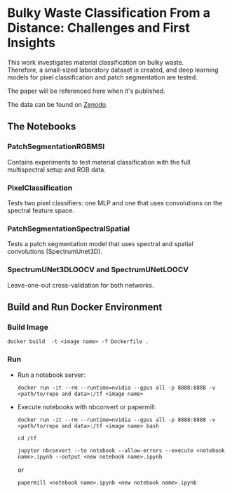 # Bulky Waste Classification From a Distance: Challenges and First Insights

This work investigates material classification on bulky waste.  
Therefore, a small-sized laboratory dataset is created, and deep learning models for pixel classification and patch segmentation are tested.

The paper will be referenced here when it's published.  

The data can be found on [Zenodo](https://zenodo.org/records/14616139).

## The Notebooks

### PatchSegmentationRGBMSI
Contains experiments to test material classification with the full multispectral setup and RGB data. 

### PixelClassification
Tests two pixel classifiers: one MLP and one that uses convolutions on the spectral feature space.

### PatchSegmentationSpectralSpatial
Tests a patch segmentation model that uses spectral and spatial convolutions (SpectrumUnet3D).

### SpectrumUNet3DLOOCV and SpectrumUNetLOOCV
Leave-one-out cross-validation for both networks.

## Build and Run Docker Environment

### Build Image

```docker build  -t <image name> -f Dockerfile .```

### Run
* Run a notebook server:

    ```docker run -it --rm --runtime=nvidia --gpus all -p 8888:8888 -v <path/to/repo and data>:/tf <image name>```

* Execute notebooks with nbconvert or papermill:

    ```docker run -it --rm --runtime=nvidia --gpus all -p 8888:8888 -v <path/to/repo and data>:/tf <image name> bash```
    
    ``` cd /tf ```

    ```jupyter nbconvert --to notebook --allow-errors --execute <notebook name>.ipynb --output <new notebook name>.ipynb```

    or

    ```papermill <notebook name>.ipynb <new notebook name>.ipynb```